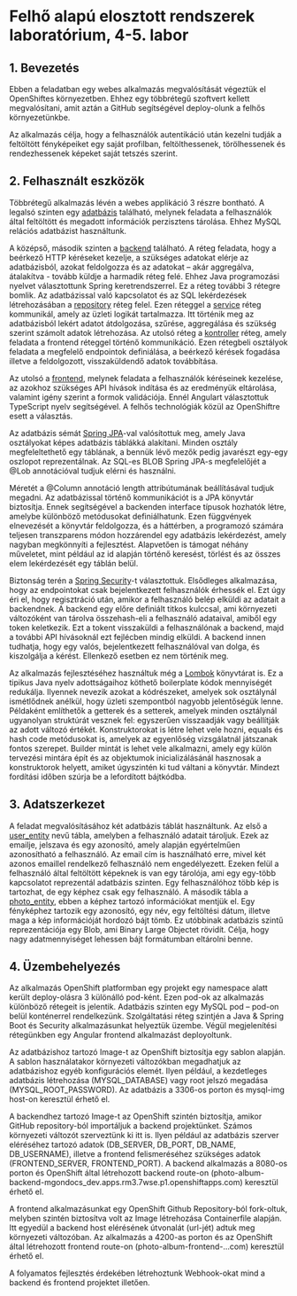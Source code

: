 # Felhő alapú elosztott rendszerek laboratórium,  4-5. labor


## 1. Bevezetés

Ebben a feladatban egy webes alkalmazás megvalósítását végeztük el OpenShiftes környezetben. Ehhez egy többrétegű szoftvert kellett megvalósítani, amit aztán a GitHub segítségével deploy-olunk a felhős környezetünkbe.

Az alkalmazás célja, hogy a felhasználók autentikáció után kezelni tudják a feltöltött fényképeiket egy saját profilban, feltölthessenek, törölhessenek és rendezhessenek képeket saját tetszés szerint.

## 2. Felhasznált eszközök

Többrétegű alkalmazás lévén a webes applikáció 3 részre bontható. A legalsó szinten egy <ins>adatbázis</ins> található, melynek feladata a felhasználók által feltöltött és megadott információk perzisztens tárolása. Ehhez MySQL relációs adatbázist használtunk.

A középső, második szinten a <ins>backend</ins> található. A réteg feladata, hogy a beérkező HTTP kéréseket kezelje, a szükséges adatokat elérje az adatbázisból, azokat feldolgozza és az adatokat – akár aggregálva, átalakítva -  tovább küldje a harmadik réteg felé. Ehhez Java programozási nyelvet választottunk Spring keretrendszerrel. Ez a réteg további 3 rétegre bomlik. Az adatbázissal való kapcsolatot és az SQL lekérdezések létrehozásában a <ins>repository</ins> réteg felel. Ezen réteggel a <ins>service</ins> réteg kommunikál, amely az üzleti logikát tartalmazza. Itt történik meg az adatbázisból lekért adatot átdolgozása, szűrése, aggregálása és szükség szerint számolt adatok létrehozása. Az utolsó réteg a <ins>kontroller</ins> réteg, amely feladata a frontend réteggel történő kommunikáció. Ezen rétegbeli osztályok feladata a megfelelő endpointok definiálása, a beérkező kérések fogadása illetve a feldolgozott, visszaküldendő adatok továbbítása.

Az utolsó a <ins>frontend</ins>, melynek feladata a felhasználók kéréseinek kezelése, az azokhoz szükséges API hívások indítása és az eredményük eltárolása, valamint igény szerint a formok validációja.  Ennél Angulart választottuk TypeScript nyelv segítségével. A felhős technológiák közül az OpenShiftre esett a választás.

Az adatbázis sémát <ins>Spring JPA</ins>-val valósítottuk meg, amely Java osztályokat képes adatbázis táblákká alakítani. Minden osztály megfeleltethető egy táblának, a bennük lévő mezők pedig javarészt egy-egy oszlopot reprezentálnak. Az SQL-es BLOB Spring JPA-s megfelelőjét a @Lob annotációval tudjuk elérni és használni.

Méretét a @Column annotáció length attribútumának beállításával tudjuk megadni. Az adatbázissal történő kommunikációt is a JPA könyvtár biztosítja. Ennek segítségével a backenden interface típusok hozhatók létre, amelybe különböző metódusokat definiálhatunk. Ezen függvények elnevezését a könyvtár feldolgozza, és a háttérben, a programozó számára teljesen transzparens módon hozzárendel egy adatbázis lekérdezést, amely nagyban megkönnyíti a fejlesztést. Alapvetően is támogat néhány műveletet, mint például az id alapján történő keresést, törlést és az összes elem lekérdezését egy táblán belül.

Biztonság terén a <ins>Spring Security</ins>-t választottuk. Elsődleges alkalmazása, hogy az endpointokat csak bejelentkezett felhasználók érhessék el. Ezt úgy éri el, hogy regisztráció után, amikor a felhasználó belép elküldi az adatait a backendnek. A backend egy előre definiált titkos kulccsal, ami környezeti változóként van tárolva összehash-eli a felhasználó adataival, amiből egy token keletkezik. Ezt a tokent visszaküldi a felhasználónak a backend, majd a további API hívásoknál ezt fejlécben mindig elküldi. A backend innen tudhatja, hogy egy valós, bejelentkezett felhasználóval van dolga, és kiszolgálja a kérést. Ellenkező esetben ez nem történik meg.

Az alkalmazás fejlesztéséhez használtuk még a <ins>Lombok</ins> könyvtárat is. Ez a tipikus Java nyelv adottságaihoz köthető boilerplate kódok mennyiségét redukálja. Ilyennek nevezik azokat a kódrészeket, amelyek sok osztálynál ismétlődnek anélkül, hogy üzleti szempontból nagyobb jelentőségük lenne. Példaként említhetők a getterek és a setterek, amelyek minden osztálynál ugyanolyan struktúrát vesznek fel: egyszerűen visszaadják vagy beállítják az adott változó értékét. Konstruktorokat is létre lehet vele hozni, equals és hash code metódusokat is, amelyek az egyenlőség vizsgálatnál játszanak fontos szerepet. Builder mintát is lehet vele alkalmazni, amely egy külön tervezési mintára épít és az objektumok inicializálásánál hasznosak a konstruktorok helyett, amiket úgyszintén ki tud váltani a könyvtár. Mindezt fordítási időben szúrja be a lefordított bájtkódba.

## 3. Adatszerkezet

A feladat megvalósításához két adatbázis táblát használtunk. Az első a <ins>user_entity</ins> nevű tábla, amelyben a felhasználó adatait tároljuk. Ezek az emailje, jelszava és egy azonosító, amely alapján egyértelműen azonosítható a felhasználó. Az email cím is használható erre, mivel két azonos emaillel rendelkező felhasználó nem engedélyezett. Ezeken felül a felhasználó által feltöltött képeknek is van egy tárolója, ami egy egy-több kapcsolatot reprezentál adatbázis szinten. Egy felhasználóhoz több kép is tartozhat, de egy képhez csak egy felhasználó. A második tábla a <ins>photo_entity</ins>, ebben a képhez tartozó információkat mentjük el. Egy fényképhez tartozik egy azonosító, egy név, egy feltöltési dátum, illetve maga a kép információját hordozó bájt tömb. Ez utóbbinak adatbázis szintű reprezentációja egy Blob, ami Binary Large Objectet rövidít. Célja, hogy nagy adatmennyiséget lehessen bájt formátumban eltárolni benne.

## 4. Üzembehelyezés

Az alkalmazás OpenShift platformban egy projekt egy namespace alatt került deploy-olásra 3 különálló pod-ként. Ezen pod-ok az alkalmazás különböző rétegeit is jelentik. Adatbázis szinten egy MySQL pod – pod-on belül konténerrel rendelkezünk. Szolgáltatási réteg szintjén a Java & Spring Boot és Security alkalmazásunkat helyeztük üzembe. Végül megjelenítési rétegünkben egy Angular frontend alkalmazást deployoltunk.

Az adatbázishoz tartozó Image-t az OpenShift biztosítja egy sablon alapján. A sablon használatakor környezeti változókban megadhatjuk az adatbázishoz egyéb konfigurációs elemét. Ilyen például, a kezdetleges adatbázis létrehozása (MYSQL_DATABASE) vagy root jelszó megadása (MYSQL_ROOT_PASSWORD). Az adatbázis a 3306-os porton és mysql-img host-on keresztül érhető el.

A backendhez tartozó Image-t az OpenShift szintén biztosítja, amikor GitHub repository-ból importáljuk a backend projektünket. Számos környezeti változót szerveztünk ki itt is. Ilyen például az adatbázis szerver eléréséhez tartozó adatok (DB_SERVER, DB_PORT, DB_NAME, DB_USERNAME), illetve a frontend felismeréséhez szükséges adatok (FRONTEND_SERVER, FRONTEND_PORT). A backend alkalmazás a 8080-os porton és OpenShift által létrehozott backend route-on (photo-album-backend-mgondocs_dev.apps.rm3.7wse.p1.openshiftapps.com) keresztül érhető el.

A frontend alkalmazásunkat egy OpenShift Github Repository-ból fork-oltuk, melyben szintén biztosítva volt az Image létrehozása Containerfile alapján. Itt egyedül a backend host elérésének útvonalát (url-jét) adtuk meg környezeti változóban. Az alkalmazás a 4200-as porton és az OpenShift által létrehozott frontend route-on (photo-album-frontend-...com) keresztül érhető el.

A folyamatos fejlesztés érdekében létrehoztunk Webhook-okat mind a backend és frontend projektet illetően.
